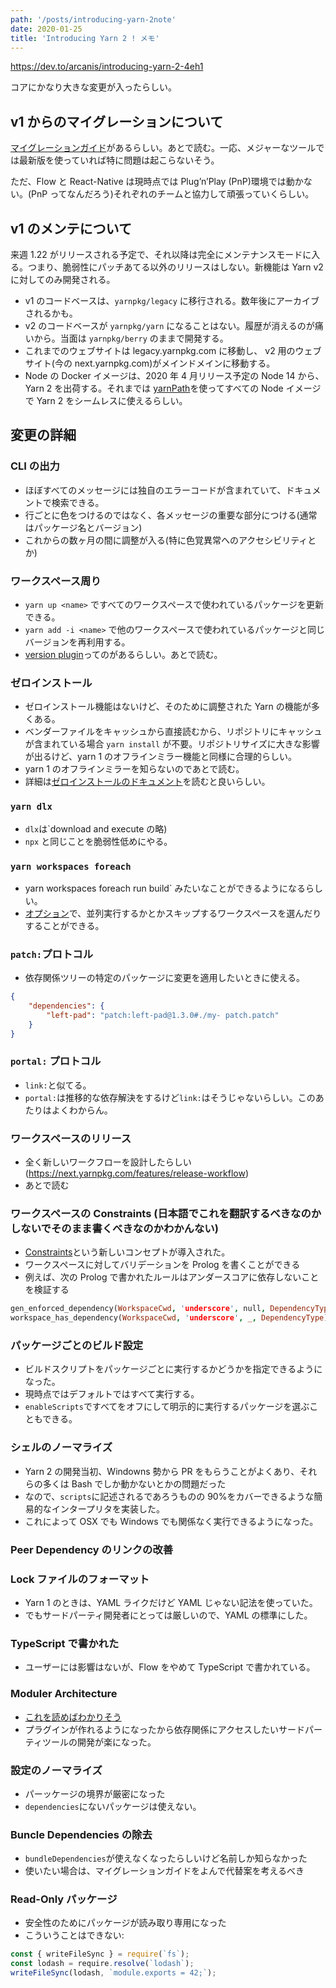 ```yaml
---
path: '/posts/introducing-yarn-2note'
date: 2020-01-25
title: 'Introducing Yarn 2 ! メモ'
---
```


https://dev.to/arcanis/introducing-yarn-2-4eh1

コアにかなり大きな変更が入ったらしい。

## v1 からのマイグレーションについて

[マイグレーションガイド](https://next.yarnpkg.com/advanced/migration)があるらしい。あとで読む。一応、メジャーなツールでは最新版を使っていれば特に問題は起こらないそう。

ただ、Flow と React-Native は現時点では Plug’n’Play (PnP)環境では動かない。(PnP ってなんだろう)それぞれのチームと協力して頑張っていくらしい。

## v1 のメンテについて

来週 1.22 がリリースされる予定で、それ以降は完全にメンテナンスモードに入る。つまり、脆弱性にパッチあてる以外のリリースはしない。新機能は Yarn v2 に対してのみ開発される。

-   v1 のコードベースは、`yarnpkg/legacy` に移行される。数年後にアーカイブされるかも。
-   v2 のコードベースが `yarnpkg/yarn` になることはない。履歴が消えるのが痛いから。当面は `yarnpkg/berry` のままで開発する。
-   これまでのウェブサイトは legacy.yarnpkg.com に移動し、 v2 用のウェブサイト(今の next.yarnpkg.com)がメインドメインに移動する。
-   Node の Docker イメージは、2020 年 4 月リリース予定の Node 14 から、Yarn 2 を出荷する。それまでは [yarnPath](https://next.yarnpkg.com/configuration/yarnrc#yarnPath)を使ってすべての Node イメージで Yarn 2 をシームレスに使えるらしい。

## 変更の詳細

### CLI の出力

-   ほぼすべてのメッセージには独自のエラーコードが含まれていて、ドキュメントで検索できる。
-   行ごとに色をつけるのではなく、各メッセージの重要な部分につける(通常はパッケージ名とバージョン)
-   これからの数ヶ月の間に調整が入る(特に色覚異常へのアクセシビリティとか)

### ワークスペース周り

-   `yarn up <name>` ですべてのワークスペースで使われているパッケージを更新できる。
-   `yarn add -i <name>` で他のワークスペースで使われているパッケージと同じバージョンを再利用する。
-   [version plugin](https://next.yarnpkg.com/features/release-workflow)ってのがあるらしい。あとで読む。

### ゼロインストール

-   ゼロインストール機能はないけど、そのために調整された Yarn の機能が多くある。
-   ベンダーファイルをキャッシュから直接読むから、リポジトリにキャッシュが含まれている場合 `yarn install` が不要。リポジトリサイズに大きな影響が出るけど、yarn 1 のオフラインミラー機能と同様に合理的らしい。
-   yarn 1 のオフラインミラーを知らないのであとで読む。
-   詳細は[ゼロインストールのドキュメント](https://next.yarnpkg.com/features/zero-installs)を読むと良いらしい。

### `yarn dlx`

-   `dlx`は`download and execute の略)
-   `npx` と同じことを脆弱性低めにやる。

### `yarn workspaces foreach`

-   yarn workspaces foreach run build` みたいなことができるようになるらしい。
-   [オプション](https://next.yarnpkg.com/cli/workspaces/foreach)で、並列実行するかとかスキップするワークスペースを選んだりすることができる。

### `patch:`プロトコル

-   依存関係ツリーの特定のパッケージに変更を適用したいときに使える。

```json
{
    "dependencies": {
        "left-pad": "patch:left-pad@1.3.0#./my- patch.patch"
    }
}
```

### `portal:` プロトコル

-   `link:`と似てる。
-   `portal:`は推移的な依存解決をするけど`link:`はそうじゃないらしい。このあたりはよくわからん。

### ワークスペースのリリース

-   全く新しいワークフローを設計したらしい(https://next.yarnpkg.com/features/release-workflow)
-   あとで読む

### ワークスペースの Constraints (日本語でこれを翻訳するべきなのかしないでそのまま書くべきなのかわかんない)

-   [Constraints](https://next.yarnpkg.com/features/constraints)という新しいコンセプトが導入された。
-   ワークスペースに対してバリデーションを Prolog を書くことができる
-   例えば、次の Prolog で書かれたルールはアンダースコアに依存しないことを検証する

```prolog
gen_enforced_dependency(WorkspaceCwd, 'underscore', null, DependencyType) :-
workspace_has_dependency(WorkspaceCwd, 'underscore', _, DependencyType).
```

### パッケージごとのビルド設定

-   ビルドスクリプトをパッケージごとに実行するかどうかを指定できるようになった。
-   現時点ではデフォルトではすべて実行する。
-   `enableScripts`ですべてをオフにして明示的に実行するパッケージを選ぶこともできる。

### シェルのノーマライズ

-   Yarn 2 の開発当初、Windowns 勢から PR をもらうことがよくあり、それらの多くは Bash でしか動かないとかの問題だった
-   なので、`scripts`に記述されるであろうものの 90%をカバーできるような簡易的なインタープリタを実装した。
-   これによって OSX でも Windows でも関係なく実行できるようになった。

### Peer Dependency のリンクの改善

### Lock ファイルのフォーマット

-   Yarn 1 のときは、YAML ライクだけど YAML じゃない記法を使っていた。
-   でもサードパーティ開発者にとっては厳しいので、YAML の標準にした。

### TypeScript で書かれた

-   ユーザーには影響はないが、Flow をやめて TypeScript で書かれている。

### Moduler Architecture

-   [これを読めばわかりそう](https://dev.to/arcanis/plugin-systems-when-why-58pp)
-   プラグインが作れるようになったから依存関係にアクセスしたいサードパーティツールの開発が楽になった。

### 設定のノーマライズ

-   パーッケージの境界が厳密になった
-   `dependencies`にないパッケージは使えない。

### Buncle Dependencies の除去

-   `bundleDependencies`が使えなくなったらしいけど名前しか知らなかった
-   使いたい場合は、マイグレーションガイドをよんで代替案を考えるべき

### Read-Only パッケージ

-   安全性のためにパッケージが読み取り専用になった
-   こういうことはできない:

```js
const { writeFileSync } = require(`fs`);
const lodash = require.resolve(`lodash`);
writeFileSync(lodash, `module.exports = 42;`);
```
